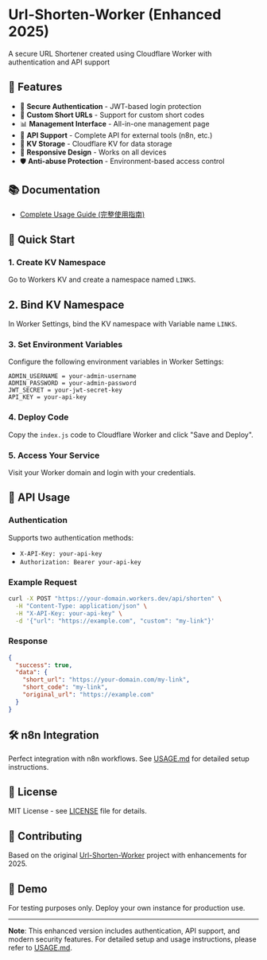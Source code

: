 # Url-Shorten-Worker (Enhanced 2025)
A secure URL Shortener created using Cloudflare Worker with authentication and API support

## 🌟 Features

- 🔐 **Secure Authentication** - JWT-based login protection
- 🎯 **Custom Short URLs** - Support for custom short codes
- 📊 **Management Interface** - All-in-one management page
- 🔗 **API Support** - Complete API for external tools (n8n, etc.)
- 💾 **KV Storage** - Cloudflare KV for data storage
- 📱 **Responsive Design** - Works on all devices
- 🛡️ **Anti-abuse Protection** - Environment-based access control

## 📚 Documentation

- [Complete Usage Guide (完整使用指南)](USAGE.md)

## 🚀 Quick Start

### 1. Create KV Namespace
Go to Workers KV and create a namespace named `LINKS`.

## 2. Bind KV Namespace
In Worker Settings, bind the KV namespace with Variable name `LINKS`.

### 3. Set Environment Variables
Configure the following environment variables in Worker Settings:
```
ADMIN_USERNAME = your-admin-username
ADMIN_PASSWORD = your-admin-password
JWT_SECRET = your-jwt-secret-key
API_KEY = your-api-key
```

### 4. Deploy Code
Copy the `index.js` code to Cloudflare Worker and click "Save and Deploy".

### 5. Access Your Service
Visit your Worker domain and login with your credentials.

## 🔧 API Usage

### Authentication
Supports two authentication methods:
- `X-API-Key: your-api-key`
- `Authorization: Bearer your-api-key`

### Example Request
```bash
curl -X POST "https://your-domain.workers.dev/api/shorten" \
  -H "Content-Type: application/json" \
  -H "X-API-Key: your-api-key" \
  -d '{"url": "https://example.com", "custom": "my-link"}'
```

### Response
```json
{
  "success": true,
  "data": {
    "short_url": "https://your-domain.com/my-link",
    "short_code": "my-link",
    "original_url": "https://example.com"
  }
}
```

## 🛠️ n8n Integration

Perfect integration with n8n workflows. See [USAGE.md](USAGE.md) for detailed setup instructions.

## 📄 License

MIT License - see [LICENSE](LICENSE) file for details.

## 🤝 Contributing

Based on the original [Url-Shorten-Worker](https://github.com/xyTom/Url-Shorten-Worker) project with enhancements for 2025.

## 🔗 Demo

For testing purposes only. Deploy your own instance for production use.

---

**Note**: This enhanced version includes authentication, API support, and modern security features. For detailed setup and usage instructions, please refer to [USAGE.md](USAGE.md).
